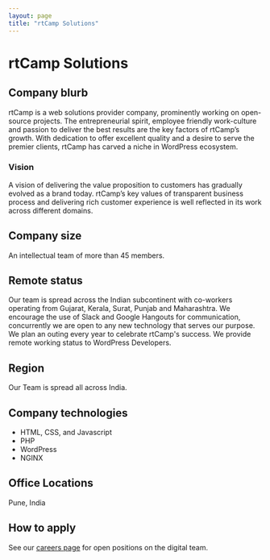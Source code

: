 ```yaml
---
layout: page
title: "rtCamp Solutions"
---
```


# rtCamp Solutions

## Company blurb
rtCamp is a web solutions provider company, prominently working on open-source projects.
The entrepreneurial spirit, employee friendly work-culture and passion to deliver the best results are the key factors of rtCamp’s growth. With dedication to offer excellent quality and a desire to serve the premier clients, rtCamp has carved a niche in WordPress ecosystem.

### Vision
A vision of delivering the value proposition to customers has gradually evolved as a brand today. rtCamp’s key values of transparent business process and delivering rich customer experience is well reflected in its work across different domains.

## Company size
An intellectual team of more than 45 members.

## Remote status
Our team is spread across the Indian subcontinent with co-workers operating from Gujarat, Kerala, Surat, Punjab and Maharashtra. We encourage the use of Slack and Google Hangouts for communication, concurrently we are open to any new technology that serves our purpose. We plan an outing every year to celebrate rtCamp's success. We provide remote working status to WordPress Developers.

## Region
Our Team is spread all across India.

## Company technologies
- HTML, CSS, and Javascript
- PHP
- WordPress
- NGINX

##  Office Locations
Pune, India

## How to apply
See our [careers page](https://rtcamp.com/careers/) for open positions on the digital team.
